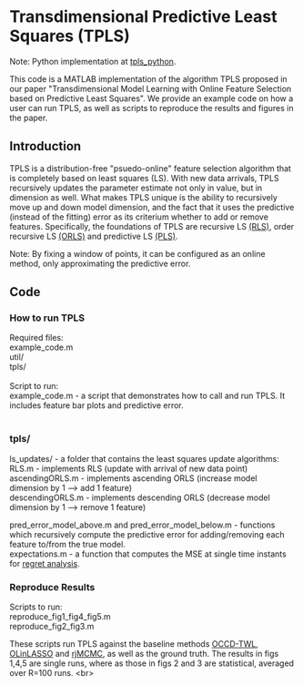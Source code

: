 # Transdimensional Predictive Least Squares (TPLS)

Note: Python implementation at [tpls_python](https://github.com/marija-iloska/tpls_python).

This code is a MATLAB implementation of the algorithm TPLS proposed in our paper "Transdimensional Model Learning with Online Feature Selection based on Predictive Least Squares".
We provide an example code on how a user can run TPLS, as well as scripts to reproduce the results and figures in the paper.

## Introduction
TPLS is a distribution-free "psuedo-online" feature selection algorithm that is completely based on least squares (LS). With new data arrivals, TPLS recursively updates the parameter estimate not only
in value, but in dimension as well. What makes TPLS unique is the ability to recursively move up and down model dimension, and the fact that it uses the predictive (instead of the fitting) error as its criterium whether to add or remove features. 
Specifically, the foundations of TPLS are recursive LS [(RLS)](https://dl.acm.org/doi/book/10.5555/151045), order recursive LS [(ORLS)](https://dl.acm.org/doi/book/10.5555/151045) and predictive LS [(PLS)](https://academic.oup.com/imamci/article-abstract/3/2-3/211/660741).

Note: By fixing a window of points, it can be configured as an online method, only approximating the predictive error.

## Code

### How to run TPLS
Required files: <br/> 
example_code.m <br/> 
util/ <br/> 
tpls/ <br/> 
<br/> 
Script to run: <br/>
example_code.m - a script that demonstrates how to call and run TPLS. It includes feature bar plots and predictive error. <br/> 
<br/> 

### tpls/
ls_updates/ - a folder that contains the least squares update algorithms: <br/> 
RLS.m  - implements RLS (update with arrival of new data point) <br/> 
ascendingORLS.m  - implements ascending ORLS (increase model dimension by 1 --> add 1 feature) <br/> 
descendingORLS.m - implements descending ORLS (decrease model dimension by 1 --> remove 1 feature) <br/> 

pred_error_model_above.m  and  pred_error_model_below.m - functions which recursively compute the predictive error for adding/removing each feature to/from the true model. <br/> 
expectations.m - a function that computes the MSE at single time instants for [regret analysis](https://pubsonline.informs.org/doi/abs/10.1287/opre.30.5.961). <br/> 

### Reproduce Results
Scripts to run: <br/>
reproduce_fig1_fig4_fig5.m <br/>
reproduce_fig2_fig3.m <br/>

These scripts run TPLS against the baseline methods [OCCD-TWL](https://ieeexplore.ieee.org/abstract/document/5439789?casa_token=7HS1W0BhFhkAAAAA:_OfcZnb5yOUvBR8IYCmi3pfplma1_ZGWq6-flNN9a-lTRCnZIQJgeg9efZCd4ZL5niWb-YA2X-U), [OLinLASSO](https://proceedings.mlr.press/v206/yang23g.html) and [rjMCMC](https://ieeexplore.ieee.org/abstract/document/7089644?casa_token=SiWa6_nyqegAAAAA:Kmx-raPBJg8OPWSNuAT5UXbUtAQ5DXdzmgbg2N8lm2JCkKIlIvLNDMY4AE_Bc80_FU8wAFylng), as well as the ground truth. The results in figs 1,4,5 are single runs, where as those in figs 2 and 3 are statistical, averaged over R=100 runs. <br\>




